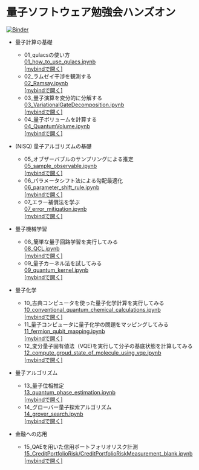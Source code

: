 # 量子ソフトウェア勉強会ハンズオン
[![Binder](https://mybinder.org/badge_logo.svg)](https://mybinder.org/v2/gh/Qulacs-Osaka/quantum_software_handson/HEAD)
- 量子計算の基礎
  - 01_qulacsの使い方 
<br> [01_how_to_use_qulacs.ipynb](./01_how_to_use_qulacs.ipynb) 
<br> [[mybindで開く]](https://mybinder.org/v2/gh/Qulacs-Osaka/quantum_software_handson/HEAD?filepath=01_how_to_use_qulacs.ipynb) 
  - 02_ラムゼイ干渉を観測する 
<br> [02_Ramsay.ipynb](./02_Ramsay.ipynb) 
<br> [[mybindで開く]](https://mybinder.org/v2/gh/Qulacs-Osaka/quantum_software_handson/HEAD?filepath=02_Ramsay.ipynb) 
  - 03_量子演算を変分的に分解する
<br> [03_VariationalGateDecomposition.ipynb](./03_VariationalGateDecomposition.ipynb)
<br> [[mybindで開く]](https://mybinder.org/v2/gh/Qulacs-Osaka/quantum_software_handson/HEAD?filepath=03_VariationalGateDecomposition.ipynb) 
  - 04_量子ボリュームを計算する
<br>[04_QuantumVolume.ipynb](./04_QuantumVolume.ipynb)
<br> [[mybindで開く]](https://mybinder.org/v2/gh/Qulacs-Osaka/quantum_software_handson/HEAD?filepath=04_QuantumVolume.ipynb) 

- (NISQ) 量子アルゴリズムの基礎
  - 05_オブザーバブルのサンプリングによる推定
<br>[05_sample_observable.ipynb](./05_sample_observable.ipynb)
<br> [[mybindで開く]](https://mybinder.org/v2/gh/Qulacs-Osaka/quantum_software_handson/HEAD?filepath=05_sample_observable.ipynb) 
  - 06_パラメータシフト法による勾配最適化
<br>[06_parameter_shift_rule.ipynb](./06_parameter_shift_rule.ipynb)
<br> [[mybindで開く]](https://mybinder.org/v2/gh/Qulacs-Osaka/quantum_software_handson/HEAD?filepath=06_parameter_shift_rule.ipynb) 
  - 07_エラー補償法を学ぶ
<br>[07_error_mitigation.ipynb](./07_error_mitigation.ipynb)
<br> [[mybindで開く]](https://mybinder.org/v2/gh/Qulacs-Osaka/quantum_software_handson/HEAD?filepath=07_error_mitigation.ipynb) 

- 量子機械学習
  - 08_簡単な量子回路学習を実行してみる
<br>[08_QCL.ipynb](./08_QCL.ipynb)
<br> [[mybindで開く]](https://mybinder.org/v2/gh/Qulacs-Osaka/quantum_software_handson/HEAD?filepath=08_QCL.ipynb) 
  - 09_量子カーネル法を試してみる
<br>[09_quantum_kernel.ipynb](./09_quantum_kernel.ipynb)
<br> [[mybindで開く]](https://mybinder.org/v2/gh/Qulacs-Osaka/quantum_software_handson/HEAD?filepath=09_quantum_kernel.ipynb) 

- 量子化学
   - 10_古典コンピュータを使った量子化学計算を実行してみる
<br> [10_conventional_quantum_chemical_calculations.ipynb](./10_conventional_quantum_chemical_calculations.ipynb)
<br> [[mybindで開く]](https://mybinder.org/v2/gh/Qulacs-Osaka/quantum_software_handson/HEAD?filepath=10_conventional_quantum_chemical_calculations.ipynb)
   - 11_量子コンピュータに量子化学の問題をマッピングしてみる
<br> [11_fermion_qubit_mapping.ipynb](./11_fermion_qubit_mapping.ipynb)
<br> [[mybindで開く]](https://mybinder.org/v2/gh/Qulacs-Osaka/quantum_software_handson/HEAD?filepath=11_fermion_qubit_mapping.ipynb)
   - 12_変分量子固有値法（VQE)を実行して分子の基底状態を計算してみる
<br> [12_compute_groud_state_of_molecule_using_vqe.ipynb](./12_compute_groud_state_of_molecule_using_vqe.ipynb)
<br> [[mybindで開く]](https://mybinder.org/v2/gh/Qulacs-Osaka/quantum_software_handson/HEAD?filepath=12_compute_groud_state_of_molecule_using_vqe.ipynb)

- 量子アルゴリズム
   - 13_量子位相推定
<br> [13_quantum_phase_estimation.ipynb](./13_quantum_phase_estimation.ipynb)
<br> [[mybindで開く]](https://mybinder.org/v2/gh/Qulacs-Osaka/quantum_software_handson/HEAD?filepath=13_quantum_phase_estimation.ipynb)
   - 14_グローバー量子探索アルゴリズム
<br> [14_grover_search.ipynb](./14_grover_search.ipynb)
<br> [[mybindで開く]](https://mybinder.org/v2/gh/Qulacs-Osaka/quantum_software_handson/HEAD?filepath=14_grover_search.ipynb)

- 金融への応用
   - 15_QAEを用いた信用ポートフォリオリスク計測
<br> [15_CreditPortfolioRisk/CreditPortfolioRiskMeasurement_blank.ipynb](./15_CreditPortfolioRisk/CreditPortfolioRiskMeasurement_blank.ipynb)
<br> [[mybindで開く]](https://mybinder.org/v2/gh/Qulacs-Osaka/quantum_software_handson.git/HEAD?labpath=15_CreditPortfolioRisk%2FCreditPortfolioRiskMeasurement_blank.ipynb)
